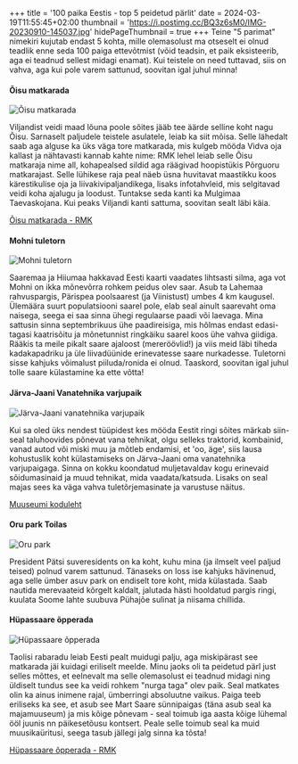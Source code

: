 +++
title = '100 paika Eestis - top 5 peidetud pärlit'
date = 2024-03-19T11:55:45+02:00
thumbnail = 'https://i.postimg.cc/BQ3z6sM0/IMG-20230910-145037.jpg'
hidePageThumbnail = true
+++
Teine "5 parimat" nimekiri kujutab endast 5 kohta, mille olemasolust ma otseselt ei olnud teadlik enne seda 100 paiga ettevõtmist (võid teadsin, et paik eksisteerib, aga ei teadnud sellest midagi enamat). Kui teistele on need tuttavad, siis on vahva, aga kui pole varem sattunud, soovitan igal juhul minna!

#### Õisu matkarada

![Õisu matkarada](https://i.postimg.cc/7YXKZz53/IMG-20230423-160005.jpg)

Viljandist veidi maad lõuna poole sõites jääb tee äärde selline koht nagu Õisu. Sarnaselt paljudele teistele asulatele, leiab ka siit mõisa. Selle lähedalt saab aga alguse ka üks väga tore matkarada, mis kulgeb mööda Vidva oja kallast ja nähtavasti kannab kahte nime: RMK lehel leiab selle Õisu matkaraja nime all, kohapealsed sildid aga räägivad hoopistükis Põrguoru matkarajast. Selle lühikese raja peal näeb üsna huvitavat maastikku koos kärestikulise oja ja liivakivipaljandikega, lisaks infotahvleid, mis selgitavad veidi koha ajalugu ja loodust. Tuntakse seda kanti ka Mulgimaa Taevaskojana. Kui peaks Viljandi kanti sattuma, soovitan sealt läbi käia.

[Õisu matkarada - RMK](https://loodusegakoos.ee/kuhuminna/puhkealad/sakala-puhkeala/1231)

#### Mohni tuletorn

![Mohni tuletorn](https://i.postimg.cc/BQ3z6sM0/IMG-20230910-145037.jpg)

Saaremaa ja Hiiumaa hakkavad Eesti kaarti vaadates lihtsasti silma, aga vot Mohni on ikka mõnevõrra rohkem peidus olev saar. Asub ta Lahemaa rahvuspargis, Pärispea poolsaarest (ja Viinistust) umbes 4 km kaugusel. Ülemäära suurt populatsiooni saarel pole, elab seal ainult saarevaht oma naisega, seega ei saa sinna ühegi regulaarse paadi või laevaga. Mina sattusin sinna septembrikuus ühe paadireisiga, mis hõlmas endast edasi-tagasi kaatrisõitu ja mõnetunnist ringkäiku saarel koos ühe vahva giidiga. Rääkis ta meile pikalt saare ajaloost (mereröövlid!) ja viis meid läbi tiheda kadakapadriku ja üle liivadüünide erinevatesse saare nurkadesse. Tuletorni sisse kahjuks võimalust piiluda/ronida ei olnud. Taaskord, soovitan igal juhul tolle saare külastamine ka ette võtta!

#### Järva-Jaani Vanatehnika varjupaik

![Järva-Jaani vanatehnika varjupaik](https://i.postimg.cc/wxXWnZHb/IMG-20230827-150022.jpg)

Kui sa oled üks nendest tüüpidest kes mööda Eestit ringi sõites märkab siin-seal taluhoovides põnevat vana tehnikat, olgu selleks traktorid, kombainid, vanad autod või miski muu ja mõtleb endamisi, et 'oo, äge', siis lausa kohustuslik koht külastamiseks on Järva-Jaani oma vanatehnika varjupaigaga. Sinna on kokku koondatud muljetavaldav kogu erinevaid sõidumasinaid ja muud tehnikat, mida vaadata/katsuda. Lisaks on seal majas sees ka väga vahva tuletõrjemasinate ja varustuse näitus.

[Muuseumi koduleht](https://varjupaik.jjts.ee/m.php?)

#### Oru park Toilas

![Oru park](https://i.postimg.cc/g0xS50kv/IMG-20230408-133557.jpg)

President Pätsi suveresidents on ka koht, kuhu mina (ja ilmselt veel paljud teised) polnud varem sattunud. Tänaseks on loss ise kahjuks hävinenud, aga selle ümber asuv park on endiselt tore koht, mida külastada. Saab nautida merevaateid kõrgelt kaldalt, jalutada hästi hooldatud pargis ringi, kuulata Soome lahte suubuva Pühajõe sulinat ja niisama chillida.

#### Hüpassaare õpperada

![Hüpassaare õpperada](https://i.postimg.cc/NFcd5784/IMG-20231008-161344.jpg)

Taolisi rabaradu leiab Eesti pealt muidugi palju, aga miskipärast see matkarada jäi kuidagi eriliselt meelde. Minu jaoks oli ta peidetud pärl just selles mõttes, et eelnevalt ma selle olemasolust ei teadnud midagi ning üldiselt tundus see ka veidi rohkem "nurga taga" olev paik. Seal matkates olin ka ainus inimene rajal, ümberringi absoluutne vaikus. Paiga teeb eriliseks ka see, et asub see Mart Saare sünnipaigas (täna asub seal ka majamuuseum) ja mis kõige põnevam - seal toimub iga aasta kõige lühemal ööl juunis nn päikesetõusu kontsert. Peale selle toimub seal ka muid muusikaüritusi, seega tasub jällegi jalg sinna ka tõsta!

[Hüpassaare õpperada - RMK](https://loodusegakoos.ee/kuhuminna/rahvuspargid/soomaa-rahvuspark/1281)